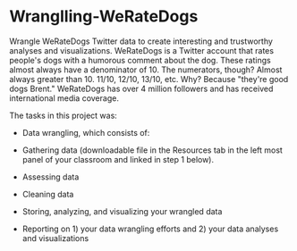 # Wranglling-WeRateDogs
Wrangle WeRateDogs Twitter data to create interesting and trustworthy analyses and visualizations.
WeRateDogs is a Twitter account that rates people's dogs with a humorous comment about the dog.
These ratings almost always have a denominator of 10. The numerators, though? Almost always greater than 10. 11/10, 12/10, 13/10, etc.
Why? Because "they're good dogs Brent." WeRateDogs has over 4 million followers and has received international media coverage.

The tasks in this project was:

* Data wrangling, which consists of:
*   Gathering data (downloadable file in the Resources tab in the left most panel of your classroom and linked in step 1 below).
*   Assessing data
*   Cleaning data

* Storing, analyzing, and visualizing your wrangled data
* Reporting on 1) your data wrangling efforts and 2) your data analyses and visualizations
